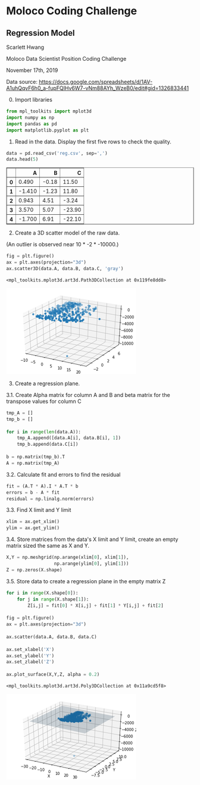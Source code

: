 
# Moloco Coding Challenge
## Regression Model

Scarlett Hwang

Moloco Data Scientist Position Coding Challenge

November 17th, 2019

Data source: https://docs.google.com/spreadsheets/d/1AV-A1uhQqvF6h0_a-fupFQIHv6W7-vNm88AYh_WzeB0/edit#gid=1326833441


0. Import libraries


```python
from mpl_toolkits import mplot3d
import numpy as np
import pandas as pd  
import matplotlib.pyplot as plt
```

1. Read in the data. Display the first five rows to check the quality.


```python
data = pd.read_csv('reg.csv', sep=',')
data.head(5)
```




<div>
<style scoped>
    .dataframe tbody tr th:only-of-type {
        vertical-align: middle;
    }

    .dataframe tbody tr th {
        vertical-align: top;
    }

    .dataframe thead th {
        text-align: right;
    }
</style>
<table border="1" class="dataframe">
  <thead>
    <tr style="text-align: right;">
      <th></th>
      <th>A</th>
      <th>B</th>
      <th>C</th>
    </tr>
  </thead>
  <tbody>
    <tr>
      <th>0</th>
      <td>0.490</td>
      <td>-0.18</td>
      <td>11.50</td>
    </tr>
    <tr>
      <th>1</th>
      <td>-1.410</td>
      <td>-1.23</td>
      <td>11.80</td>
    </tr>
    <tr>
      <th>2</th>
      <td>0.943</td>
      <td>4.51</td>
      <td>-3.24</td>
    </tr>
    <tr>
      <th>3</th>
      <td>3.570</td>
      <td>5.07</td>
      <td>-23.90</td>
    </tr>
    <tr>
      <th>4</th>
      <td>-1.700</td>
      <td>6.91</td>
      <td>-22.10</td>
    </tr>
  </tbody>
</table>
</div>



2. Create a 3D scatter model of the raw data.

(An outlier is observed near 10 * -2 * -10000.)


```python
fig = plt.figure()
ax = plt.axes(projection="3d")
ax.scatter3D(data.A, data.B, data.C, 'gray')
```




    <mpl_toolkits.mplot3d.art3d.Path3DCollection at 0x119fe8dd8>




![png](output_6_1.png)


3. Create a regression plane.

3.1. Create Alpha matrix for column A and B and beta matrix for the transpose values for column C   


```python
tmp_A = []
tmp_b = []

for i in range(len(data.A)):
    tmp_A.append([data.A[i], data.B[i], 1])
    tmp_b.append(data.C[i])

b = np.matrix(tmp_b).T
A = np.matrix(tmp_A)
```

3.2. Calculate fit and errors to find the residual 


```python
fit = (A.T * A).I * A.T * b
errors = b - A * fit
residual = np.linalg.norm(errors)
```

3.3. Find X limit and Y limit


```python
xlim = ax.get_xlim()
ylim = ax.get_ylim()
```

3.4. Store matrices from the data's X limit and Y limit, create an empty matrix sized the same as X and Y. 


```python
X,Y = np.meshgrid(np.arange(xlim[0], xlim[1]),
                  np.arange(ylim[0], ylim[1]))
Z = np.zeros(X.shape)
```

3.5. Store data to create a regression plane in the empty matrix Z 


```python
for i in range(X.shape[0]):
    for j in range(X.shape[1]):
        Z[i,j] = fit[0] * X[i,j] + fit[1] * Y[i,j] + fit[2]

fig = plt.figure()
ax = plt.axes(projection="3d")

ax.scatter(data.A, data.B, data.C)

ax.set_xlabel('X')
ax.set_ylabel('Y')
ax.set_zlabel('Z')

ax.plot_surface(X,Y,Z, alpha = 0.2)
```




    <mpl_toolkits.mplot3d.art3d.Poly3DCollection at 0x11a9cd5f8>




![png](output_16_1.png)

